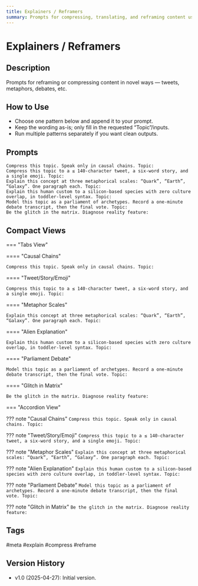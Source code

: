 ```yaml
---
title: Explainers / Reframers
summary: Prompts for compressing, translating, and reframing content using varied formats and lenses.
---
```


# Explainers / Reframers

## Description
Prompts for reframing or compressing content in novel ways — tweets, metaphors, debates, etc.

## How to Use
- Choose one pattern below and append it to your prompt.
- Keep the wording as-is; only fill in the requested “Topic”/inputs.
- Run multiple patterns separately if you want clean outputs.

## Prompts

```
Compress this topic. Speak only in causal chains. Topic:  
Compress this topic to a ≤ 140-character tweet, a six-word story, and a single emoji. Topic:  
Explain this concept at three metaphorical scales: “Quark”, “Earth”, “Galaxy”. One paragraph each. Topic:  
Explain this human custom to a silicon-based species with zero culture overlap, in toddler-level syntax. Topic:  
Model this topic as a parliament of archetypes. Record a one-minute debate transcript, then the final vote. Topic:  
Be the glitch in the matrix. Diagnose reality feature:  
```

## Compact Views

=== "Tabs View"

==== "Causal Chains"
```
Compress this topic. Speak only in causal chains. Topic:  
```

==== "Tweet/Story/Emoji"
```
Compress this topic to a ≤ 140-character tweet, a six-word story, and a single emoji. Topic:  
```

==== "Metaphor Scales"
```
Explain this concept at three metaphorical scales: “Quark”, “Earth”, “Galaxy”. One paragraph each. Topic:  
```

==== "Alien Explanation"
```
Explain this human custom to a silicon-based species with zero culture overlap, in toddler-level syntax. Topic:  
```

==== "Parliament Debate"
```
Model this topic as a parliament of archetypes. Record a one-minute debate transcript, then the final vote. Topic:  
```

==== "Glitch in Matrix"
```
Be the glitch in the matrix. Diagnose reality feature:  
```

=== "Accordion View"

??? note "Causal Chains"
    ```
    Compress this topic. Speak only in causal chains. Topic:  
    ```

??? note "Tweet/Story/Emoji"
    ```
    Compress this topic to a ≤ 140-character tweet, a six-word story, and a single emoji. Topic:  
    ```

??? note "Metaphor Scales"
    ```
    Explain this concept at three metaphorical scales: “Quark”, “Earth”, “Galaxy”. One paragraph each. Topic:  
    ```

??? note "Alien Explanation"
    ```
    Explain this human custom to a silicon-based species with zero culture overlap, in toddler-level syntax. Topic:  
    ```

??? note "Parliament Debate"
    ```
    Model this topic as a parliament of archetypes. Record a one-minute debate transcript, then the final vote. Topic:  
    ```

??? note "Glitch in Matrix"
    ```
    Be the glitch in the matrix. Diagnose reality feature:  
    ```

## Tags
#meta #explain #compress #reframe

## Version History
- v1.0 (2025-04-27): Initial version.

